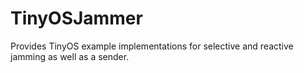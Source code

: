 TinyOSJammer
=============

Provides TinyOS example implementations for selective and reactive jamming as well as a sender.